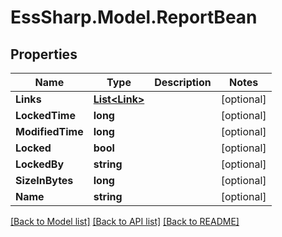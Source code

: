 # EssSharp.Model.ReportBean

## Properties

Name | Type | Description | Notes
------------ | ------------- | ------------- | -------------
**Links** | [**List&lt;Link&gt;**](Link.md) |  | [optional] 
**LockedTime** | **long** |  | [optional] 
**ModifiedTime** | **long** |  | [optional] 
**Locked** | **bool** |  | [optional] 
**LockedBy** | **string** |  | [optional] 
**SizeInBytes** | **long** |  | [optional] 
**Name** | **string** |  | [optional] 

[[Back to Model list]](../README.md#documentation-for-models) [[Back to API list]](../README.md#documentation-for-api-endpoints) [[Back to README]](../README.md)

